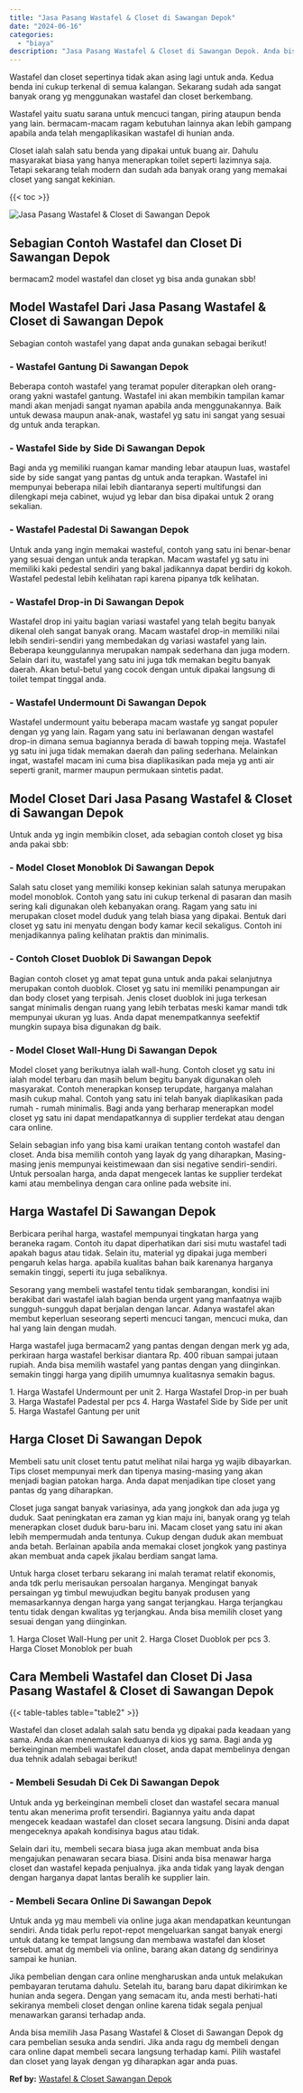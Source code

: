 ```yaml
---
title: "Jasa Pasang Wastafel & Closet di Sawangan Depok"
date: "2024-06-16"
categories: 
  - "biaya"
description: "Jasa Pasang Wastafel & Closet di Sawangan Depok. Anda bisa memilih Jasa Pasang Wastafel & Closet di Sawangan Depok dg cara pembelian sesuka anda sendiri. Jik..."
---
```


Wastafel dan closet sepertinya tidak akan asing lagi untuk anda. Kedua benda ini cukup terkenal di semua kalangan. Sekarang sudah ada sangat banyak orang yg menggunakan wastafel dan closet berkembang.

Wastafel yaitu suatu sarana untuk mencuci tangan, piring ataupun benda yang lain. bermacam-macam ragam kebutuhan lainnya akan lebih gampang apabila anda telah mengaplikasikan wastafel di hunian anda.

Closet ialah salah satu benda yang dipakai untuk buang air. Dahulu masyarakat biasa yang hanya menerapkan toilet seperti lazimnya saja. Tetapi sekarang telah modern dan sudah ada banyak orang yang memakai closet yang sangat kekinian.

{{< toc >}}

![Jasa Pasang Wastafel & Closet di Sawangan Depok](/images/wastafel-closet-murah63.png)

## Sebagian Contoh Wastafel dan Closet Di Sawangan Depok

bermacam2 model wastafel dan closet yg bisa anda gunakan sbb!

## Model Wastafel Dari Jasa Pasang Wastafel & Closet di Sawangan Depok

Sebagian contoh wastafel yang dapat anda gunakan sebagai berikut!

### \- Wastafel Gantung Di Sawangan Depok

Beberapa contoh wastafel yang teramat populer diterapkan oleh orang-orang yakni wastafel gantung. Wastafel ini akan membikin tampilan kamar mandi akan menjadi sangat nyaman apabila anda menggunakannya. Baik untuk dewasa maupun anak-anak, wastafel yg satu ini sangat yang sesuai dg untuk anda terapkan.

### \- Wastafel Side by Side Di Sawangan Depok

Bagi anda yg memiliki ruangan kamar manding lebar ataupun luas, wastafel side by side sangat yang pantas dg untuk anda terapkan. Wastafel ini mempunyai beberapa nilai lebih diantaranya seperti multifungsi dan dilengkapi meja cabinet, wujud yg lebar dan bisa dipakai untuk 2 orang sekalian.

### \- Wastafel Padestal Di Sawangan Depok

Untuk anda yang ingin memakai wasteful, contoh yang satu ini benar-benar yang sesuai dengan untuk anda terapkan. Macam wastafel yg satu ini memiliki kaki pedestal sendiri yang bakal jadikannya dapat berdiri dg kokoh. Wastafel pedestal lebih kelihatan rapi karena pipanya tdk kelihatan.

### \- Wastafel Drop-in Di Sawangan Depok

Wastafel drop ini yaitu bagian variasi wastafel yang telah begitu banyak dikenal oleh sangat banyak orang. Macam wastafel drop-in memiliki nilai lebih sendiri-sendiri yang membedakan dg variasi wastafel yang lain. Beberapa keunggulannya merupakan nampak sederhana dan juga modern. Selain dari itu, wastafel yang satu ini juga tdk memakan begitu banyak daerah. Akan betul-betul yang cocok dengan untuk dipakai langsung di toilet tempat tinggal anda.

### \- Wastafel Undermount Di Sawangan Depok

Wastafel undermount yaitu beberapa macam wastafe yg sangat populer dengan yg yang lain. Ragam yang satu ini berlawanan dengan wastafel drop-in dimana semua bagiannya berada di bawah topping meja. Wastafel yg satu ini juga tidak memakan daerah dan paling sederhana. Melainkan ingat, wastafel macam ini cuma bisa diaplikasikan pada meja yg anti air seperti granit, marmer maupun permukaan sintetis padat.

## Model Closet Dari Jasa Pasang Wastafel & Closet di Sawangan Depok

Untuk anda yg ingin membikin closet, ada sebagian contoh closet yg bisa anda pakai sbb:

### \- Model Closet Monoblok Di Sawangan Depok

Salah satu closet yang memiliki konsep kekinian salah satunya merupakan model monoblok. Contoh yang satu ini cukup terkenal di pasaran dan masih sering kali digunakan oleh kebanyakan orang. Ragam yang satu ini merupakan closet model duduk yang telah biasa yang dipakai. Bentuk dari closet yg satu ini menyatu dengan body kamar kecil sekaligus. Contoh ini menjadikannya paling kelihatan praktis dan minimalis.

### \- Contoh Closet Duoblok Di Sawangan Depok

Bagian contoh closet yg amat tepat guna untuk anda pakai selanjutnya merupakan contoh duoblok. Closet yg satu ini memiliki penampungan air dan body closet yang terpisah. Jenis closet duoblok ini juga terkesan sangat minimalis dengan ruang yang lebih terbatas meski kamar mandi tdk mempunyai ukuran yg luas. Anda dapat menempatkannya seefektif mungkin supaya bisa digunakan dg baik.

### \- Model Closet Wall-Hung Di Sawangan Depok

Model closet yang berikutnya ialah wall-hung. Contoh closet yg satu ini ialah model terbaru dan masih belum begitu banyak digunakan oleh masyarakat. Contoh menerapkan konsep terupdate, harganya malahan masih cukup mahal. Contoh yang satu ini telah banyak diaplikasikan pada rumah - rumah minimalis. Bagi anda yang berharap menerapkan model closet yg satu ini dapat mendapatkannya di supplier terdekat atau dengan cara online.

Selain sebagian info yang bisa kami uraikan tentang contoh wastafel dan closet. Anda bisa memilih contoh yang layak dg yang diharapkan, Masing-masing jenis mempunyai keistimewaan dan sisi negative sendiri-sendiri. Untuk persoalan harga, anda dapat mengecek lantas ke supplier terdekat kami atau membelinya dengan cara online pada website ini.

## Harga Wastafel Di Sawangan Depok

Berbicara perihal harga, wastafel mempunyai tingkatan harga yang beraneka ragam. Contoh itu dapat diperhatikan dari sisi mutu wastafel tadi apakah bagus atau tidak. Selain itu, material yg dipakai juga memberi pengaruh kelas harga. apabila kualitas bahan baik karenanya harganya semakin tinggi, seperti itu juga sebaliknya.

Sesorang yang membeli wastafel tentu tidak sembarangan, kondisi ini berakibat dari wastafel ialah bagian benda urgent yang manfaatnya wajib sungguh-sungguh dapat berjalan dengan lancar. Adanya wastafel akan membut keperluan seseorang seperti mencuci tangan, mencuci muka, dan hal yang lain dengan mudah.

Harga wastafel juga bermacam2 yang pantas dengan dengan merk yg ada, perkiraan harga wastafel berkisar diantara Rp. 400 ribuan sampai jutaan rupiah. Anda bisa memilih wastafel yang pantas dengan yang diinginkan. semakin tinggi harga yang dipilih umumnya kualitasnya semakin bagus.

1\. Harga Wastafel Undermount per unit 2. Harga Wastafel Drop-in per buah 3. Harga Wastafel Padestal per pcs 4. Harga Wastafel Side by Side per unit 5. Harga Wastafel Gantung per unit

## Harga Closet Di Sawangan Depok

Membeli satu unit closet tentu patut melihat nilai harga yg wajib dibayarkan. Tips closet mempunyai merk dan tipenya masing-masing yang akan menjadi bagian patokan harga. Anda dapat menjadikan tipe closet yang pantas dg yang diharapkan.

Closet juga sangat banyak variasinya, ada yang jongkok dan ada juga yg duduk. Saat peningkatan era zaman yg kian maju ini, banyak orang yg telah menerapkan closet duduk baru-baru ini. Macam closet yang satu ini akan lebih mempermudah anda tentunya. Cukup dengan duduk akan membuat anda betah. Berlainan apabila anda memakai closet jongkok yang pastinya akan membuat anda capek jikalau berdiam sangat lama.

Untuk harga closet terbaru sekarang ini malah teramat relatif ekonomis, anda tdk perlu merisaukan persoalan harganya. Mengingat banyak persaingan yg timbul mewujudkan begitu banyak produsen yang memasarkannya dengan harga yang sangat terjangkau. Harga terjangkau tentu tidak dengan kwalitas yg terjangkau. Anda bisa memilih closet yang sesuai dengan yang diinginkan.

1\. Harga Closet Wall-Hung per unit 2. Harga Closet Duoblok per pcs 3. Harga Closet Monoblok per buah

## Cara Membeli Wastafel dan Closet Di Jasa Pasang Wastafel & Closet di Sawangan Depok

{{< table-tables table="table2" >}}

Wastafel dan closet adalah salah satu benda yg dipakai pada keadaan yang sama. Anda akan menemukan keduanya di kios yg sama. Bagi anda yg berkeinginan membeli wastafel dan closet, anda dapat membelinya dengan dua tehnik adalah sebagai berikut!

### \- Membeli Sesudah Di Cek Di Sawangan Depok

Untuk anda yg berkeinginan membeli closet dan wastafel secara manual tentu akan menerima profit tersendiri. Bagiannya yaitu anda dapat mengecek keadaan wastafel dan closet secara langsung. Disini anda dapat mengeceknya apakah kondisinya bagus atau tidak.

Selain dari itu, membeli secara biasa juga akan membuat anda bisa mengajukan penawaran secara biasa. Disini anda bisa menawar harga closet dan wastafel kepada penjualnya. jika anda tidak yang layak dengan dengan harganya dapat lantas beralih ke supplier lain.

### \- Membeli Secara Online Di Sawangan Depok

Untuk anda yg mau membeli via online juga akan mendapatkan keuntungan sendiri. Anda tidak perlu repot-repot mengeluarkan sangat banyak energi untuk datang ke tempat langsung dan membawa wastafel dan kloset tersebut. amat dg membeli via online, barang akan datang dg sendirinya sampai ke hunian.

Jika pembelian dengan cara online mengharuskan anda untuk melakukan pembayaran terutama dahulu. Setelah itu, barang baru dapat dikirimkan ke hunian anda segera. Dengan yang semacam itu, anda mesti berhati-hati sekiranya membeli closet dengan online karena tidak segala penjual menawarkan garansi terhadap anda.

Anda bisa memilih Jasa Pasang Wastafel & Closet di Sawangan Depok dg cara pembelian sesuka anda sendiri. Jika anda ragu dg membeli dengan cara online dapat membeli secara langsung terhadap kami. Pilih wastafel dan closet yang layak dengan yg diharapkan agar anda puas.

**Ref by:** [Wastafel & Closet Sawangan Depok](https://id.wikipedia.org/wiki/Wastafel)

